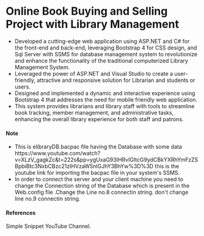 <h1>Online Book Buying and Selling Project with Library Management</h1>
<ul><li>Developed a cutting-edge web application using ASP.NET and C# for the front-end and back-end, leveraging Bootstrap 4 for CSS design, and Sql Server with SSMS for database management system to revolutionize and enhance the functionality of the traditional computerized Library Management System.</li>
<li>Leveraged the power of ASP.NET and Visual Studio to create a user-friendly, attractive and responsive solution for Librarian and students or users.</li>
<li>Designed and implemented a dynamic and interactive experience using Bootstrap 4 that addresses the need for mobile friendly web application. </li>
<li>This system provides librarians and library staff with tools to streamline book tracking, member management, and administrative tasks, enhancing the overall library experience for both staff and patrons.</li></ul>

<h4>Note</h4><ul><li><span>This is elibraryDB.bacpac file having the Database with some data <href>https://www.youtube.com/watch?v=XLzV_gagkZc&t=222s&pp=ygUxaG93IHRvIGltcG9ydCBkYXRhYmFzZSBpbiBtc3NxbCBzc21zIHVzaW5nIGJhY3BhYw%3D%3D</href> this is the youtube link for importing the bacpac file in your system's SSMS. </span></li>
<li><span>In order to connect the server and your client machine you need to change the Connection string of the Database which is present in the Web.config file .Change the Line no.8 connectin string. don't change line no.9 connectin string.  </span></li></ul>

<h4>References</h4>
<span>Simple Snippet YouTube Channel.</span>
